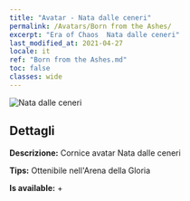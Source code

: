 ```yaml
---
title: "Avatar - Nata dalle ceneri"
permalink: /Avatars/Born from the Ashes/
excerpt: "Era of Chaos  Nata dalle ceneri"
last_modified_at: 2021-04-27
locale: it
ref: "Born from the Ashes.md"
toc: false
classes: wide
---
```

 ![Nata dalle ceneri](/images/a/avatarFrame_76.png)

## Dettagli

 **Descrizione:** Cornice avatar Nata dalle ceneri 

 **Tips:** Ottenibile nell'Arena della Gloria 

 **Is available:**  + 

